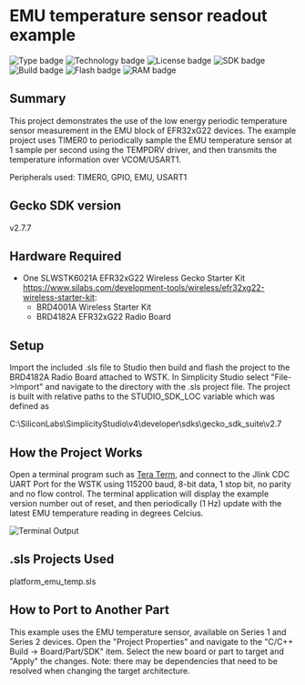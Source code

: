 # EMU temperature sensor readout example #
![Type badge](https://img.shields.io/badge/dynamic/json?url=https://raw.githubusercontent.com/SiliconLabs/application_examples_ci/master/platform_applications/platform_emu_temp_common.json&label=Type&query=type&color=green)
![Technology badge](https://img.shields.io/badge/dynamic/json?url=https://raw.githubusercontent.com/SiliconLabs/application_examples_ci/master/platform_applications/platform_emu_temp_common.json&label=Technology&query=technology&color=green)
![License badge](https://img.shields.io/badge/dynamic/json?url=https://raw.githubusercontent.com/SiliconLabs/application_examples_ci/master/platform_applications/platform_emu_temp_common.json&label=License&query=license&color=green)
![SDK badge](https://img.shields.io/badge/dynamic/json?url=https://raw.githubusercontent.com/SiliconLabs/application_examples_ci/master/platform_applications/platform_emu_temp_common.json&label=SDK&query=sdk&color=green)
![Build badge](https://img.shields.io/endpoint?url=https://raw.githubusercontent.com/SiliconLabs/application_examples_ci/master/platform_applications/platform_emu_temp_build_status.json)
![Flash badge](https://img.shields.io/badge/dynamic/json?url=https://raw.githubusercontent.com/SiliconLabs/application_examples_ci/master/platform_applications/platform_emu_temp_common.json&label=Flash&query=flash&color=blue)
![RAM badge](https://img.shields.io/badge/dynamic/json?url=https://raw.githubusercontent.com/SiliconLabs/application_examples_ci/master/platform_applications/platform_emu_temp_common.json&label=RAM&query=ram&color=blue)

## Summary ##

This project demonstrates the use of the low energy periodic temperature sensor measurement in the EMU block of EFR32xG22 devices. The example project uses TIMER0 to periodically sample the EMU temperature sensor at 1 sample per second using the TEMPDRV driver, and then transmits the temperature information over VCOM/USART1.

Peripherals used: TIMER0, GPIO, EMU, USART1

## Gecko SDK version ##

v2.7.7

## Hardware Required ##

- One SLWSTK6021A EFR32xG22 Wireless Gecko Starter Kit <https://www.silabs.com/development-tools/wireless/efr32xg22-wireless-starter-kit>:
  - BRD4001A Wireless Starter Kit
  - BRD4182A EFR32xG22 Radio Board

## Setup ##

Import the included .sls file to Studio then build and flash the project to the BRD4182A Radio Board attached to WSTK.
In Simplicity Studio select "File->Import" and navigate to the directory with the .sls project file.
The project is built with relative paths to the STUDIO_SDK_LOC variable which was defined as

C:\SiliconLabs\SimplicityStudio\v4\developer\sdks\gecko_sdk_suite\v2.7

## How the Project Works ##

Open a terminal program such as [Tera Term](https://ttssh2.osdn.jp/index.html.en), and connect to the Jlink CDC UART Port for the WSTK using 115200 baud, 8-bit data, 1 stop bit, no parity and no flow control. The terminal application will display the example version number out of reset, and then periodically (1 Hz) update with the latest EMU temperature reading in degrees Celcius.

![Terminal Output](doc/terminal_output.PNG)

## .sls Projects Used ##

platform_emu_temp.sls

## How to Port to Another Part ##

This example uses the EMU temperature sensor, available on Series 1 and Series 2 devices. Open the "Project Properties" and navigate to the "C/C++ Build -> Board/Part/SDK" item.  Select the new board or part to target and "Apply" the changes.  Note: there may be dependencies that need to be resolved when changing the target architecture.
